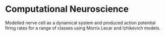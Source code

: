 # Computational Neuroscience

Modelled nerve cell as a dynamical system and produced action potential firing rates for a range of classes using Morris Lecar and Izhikevich models.
